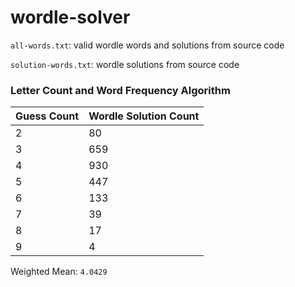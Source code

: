 # wordle-solver

`all-words.txt`: valid wordle words and solutions from source code

`solution-words.txt`: wordle solutions from source code

### Letter Count and Word Frequency Algorithm

| Guess Count | Wordle Solution Count |
| - | --- |
| 2 | 80  |
| 3 | 659 |
| 4 | 930 |
| 5 | 447 |
| 6 | 133 |
| 7 | 39  |
| 8 | 17  |
| 9 | 4   |

Weighted Mean: `4.0429`
